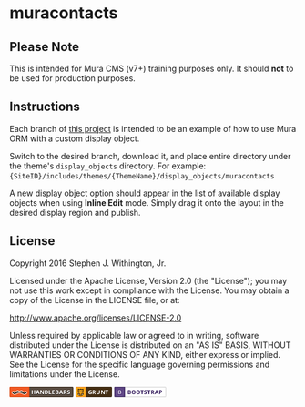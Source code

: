 # muracontacts

## Please Note
This is intended for Mura CMS (v7+) training purposes only. It should **not** to be used for production purposes.

## Instructions
Each branch of [this project](https://github.com/stevewithington/muracontacts) is intended to be an example of how to use Mura ORM with a custom display object.

Switch to the desired branch, download it, and place entire directory under the theme's `display_objects` directory. For example:
`{SiteID}/includes/themes/{ThemeName}/display_objects/muracontacts`

A new display object option should appear in the list of available display objects when using **Inline Edit** mode. Simply drag it onto the layout in the desired display region and publish.

## License
Copyright 2016 Stephen J. Withington, Jr.

Licensed under the Apache License, Version 2.0 (the "License"); you may not use this work except in compliance with the License. You may obtain a copy of the License in the LICENSE file, or at:

http://www.apache.org/licenses/LICENSE-2.0

Unless required by applicable law or agreed to in writing, software distributed under the License is distributed on an "AS IS" BASIS, WITHOUT WARRANTIES OR CONDITIONS OF ANY KIND, either express or implied. See the License for the specific language governing permissions and limitations under the License.

![Built with Handlebars](https://github.com/pixel-cookers/built-with-badges/blob/master/handlebars/handlebars-short-flat.png)
![Built with Grunt](https://github.com/pixel-cookers/built-with-badges/blob/master/grunt/grunt-short-flat.png)
![Built with Bootstrap](https://github.com/pixel-cookers/built-with-badges/blob/master/bootstrap/bootstrap-short-flat.png)
